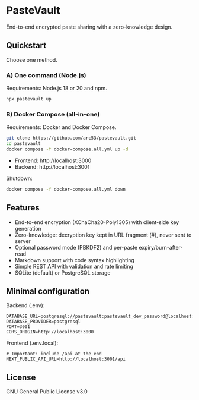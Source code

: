 # PasteVault

End-to-end encrypted paste sharing with a zero-knowledge design.

## Quickstart

Choose one method.

### A) One command (Node.js)

Requirements: Node.js 18 or 20 and npm.

```bash
npx pastevault up
```

### B) Docker Compose (all-in-one)

Requirements: Docker and Docker Compose.

```bash
git clone https://github.com/arc53/pastevault.git
cd pastevault
docker compose -f docker-compose.all.yml up -d
```

- Frontend: http://localhost:3000
- Backend: http://localhost:3001

Shutdown:
```bash
docker compose -f docker-compose.all.yml down
```

## Features

- End-to-end encryption (XChaCha20-Poly1305) with client-side key generation
- Zero-knowledge: decryption key kept in URL fragment (#), never sent to server
- Optional password mode (PBKDF2) and per-paste expiry/burn-after-read
- Markdown support with code syntax highlighting
- Simple REST API with validation and rate limiting
- SQLite (default) or PostgreSQL storage

## Minimal configuration

Backend (.env):
```env
DATABASE_URL=postgresql://pastevault:pastevault_dev_password@localhost:5432/pastevault
DATABASE_PROVIDER=postgresql
PORT=3001
CORS_ORIGIN=http://localhost:3000
```

Frontend (.env.local):
```env
# Important: include /api at the end
NEXT_PUBLIC_API_URL=http://localhost:3001/api
```

## License

GNU General Public License v3.0

